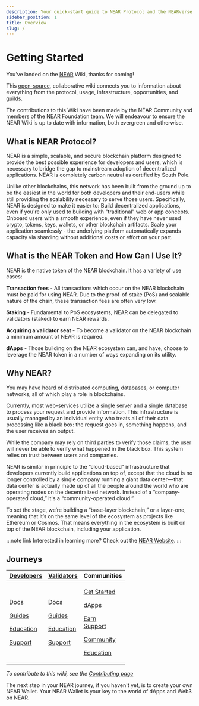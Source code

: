 ```yaml
---
description: Your quick-start guide to NEAR Protocol and the NEARverse
sidebar_position: 1
title: Overview
slug: /
---
```


# Getting Started

You’ve landed on the [NEAR](http://near.org) Wiki, thanks for coming!

This [open-source](https://github.com/near/wiki), collaborative wiki connects you to information about everything from the protocol, usage, infrastructure, opportunities, and guilds.

The contributions to this Wiki have been made by the NEAR Community and members of the NEAR Foundation team. We will endeavour to ensure the NEAR Wiki is up to date with information, both evergreen and otherwise.



## What is NEAR Protocol?&#x20;

NEAR is a simple, scalable, and secure blockchain platform designed to provide the best possible experience for developers and users, which is necessary to bridge the gap to mainstream adoption of decentralized applications. NEAR is completely carbon neutral as certified by South Pole.

Unlike other blockchains, this network has been built from the ground up to be the easiest in the world for both developers and their end-users while still providing the scalability necessary to serve those users. Specifically, NEAR is designed to make it easier to: Build decentralized applications, even if you're only used to building with "traditional" web or app concepts. Onboard users with a smooth experience, even if they have never used crypto, tokens, keys, wallets, or other blockchain artifacts. Scale your application seamlessly - the underlying platform automatically expands capacity via sharding without additional costs or effort on your part.

## What is the NEAR Token and How Can I Use It?&#x20;

NEAR is the native token of the NEAR blockchain. It has a variety of use cases:

**Transaction fees** - All transactions which occur on the NEAR blockchain must be paid for using NEAR. Due to the proof-of-stake (PoS) and scalable nature of the chain, these transaction fees are often very low.

**Staking** - Fundamental to PoS ecosystems, NEAR can be delegated to validators (staked) to earn NEAR rewards.

**Acquiring a validator seat** - To become a validator on the NEAR blockchain a minimum amount of NEAR is required.

**dApps** - Those building on the NEAR ecosystem can, and have, choose to leverage the NEAR token in a number of ways expanding on its utility.

## Why NEAR?

&#x20;You may have heard of distributed computing, databases, or computer networks, all of which play a role in blockchains.

Currently, most web-services utilize a single server and a single database to process your request and provide information. This infrastructure is usually managed by an individual entity who treats all of their data processing like a black box: the request goes in, something happens, and the user receives an output.

While the company may rely on third parties to verify those claims, the user will never be able to verify what happened in the black box. This system relies on trust between users and companies.

NEAR is similar in principle to the “cloud-based” infrastructure that developers currently build applications on top of, except that the cloud is no longer controlled by a single company running a giant data center — that data center is actually made up of all the people around the world who are operating nodes on the decentralized network. Instead of a “company-operated cloud,” it's a “community-operated cloud.”

To set the stage, we’re building a “base-layer blockchain,” or a layer-one, meaning that it’s on the same level of the ecosystem as projects like Ethereum or Cosmos. That means everything in the ecosystem is built on top of the NEAR blockchain, including your application.

:::note link
Interested in learning more? Check out the [NEAR Website](https://near.org).
:::

## Journeys

| [**Developers**](https://wiki.near.org/technology/docs)                                                                                                                                                       | [**Validators**](validators/about.md)                                                                                                                                                                                | Communities                                                                                                                                                                                                                                                                                       |
| ------------------------------------------------------------------------------------------------------------------------------------------------------------------------------------------------------------- | -------------------------------------------------------------------------------------------------------------------------------------------------------------------------------------------------------------------- | ------------------------------------------------------------------------------------------------------------------------------------------------------------------------------------------------------------------------------------------------------------------------------------------------- |
| <p><a href="technology/docs/">Docs</a></p><p><a href="technology/dev-guides">Guides</a></p><p><a href="ecosystem/dev-education">Education</a></p><p><a href="technology/dev-support">Support</a></p> | <p><a href="validators/validators/">Docs</a></p><p><a href="validators/validator-guides/">Guides</a></p><p><a href="#broken-reference/">Education</a></p><p><a href="validators/validator-support">Support</a></p> | <p><a href="community/Community-Intro">Get Started</a></p><p><a href="ecosystem/dapps">dApps</a></p><p><a href="#broken-reference/">Earn</a><br/><a href="#broken-reference/">Support</a></p><p><a href="#broken-reference/">Community</a></p><p><a href="#broken-reference/">Education</a></p> |

_To contribute to this wiki, see the_ [_Contributing page_](contributing.md)

The next step in your NEAR journey, if you haven't yet, is to create your own NEAR Wallet. Your NEAR Wallet is your key to the world of dApps and Web3 on NEAR.
